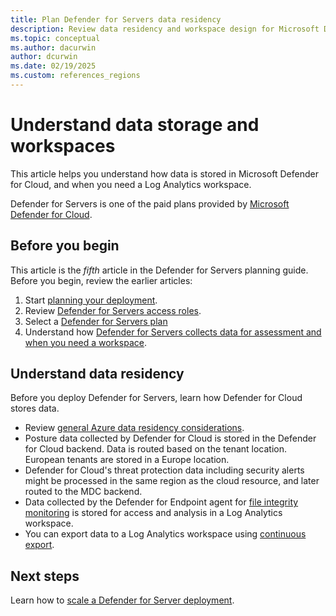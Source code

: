 ```yaml
---
title: Plan Defender for Servers data residency
description: Review data residency and workspace design for Microsoft Defender for Servers.
ms.topic: conceptual
ms.author: dacurwin
author: dcurwin
ms.date: 02/19/2025
ms.custom: references_regions
---
```

# Understand data storage and workspaces

This article helps you understand how data is stored in Microsoft Defender for Cloud, and when you need a Log Analytics workspace.

Defender for Servers is one of the paid plans provided by [Microsoft Defender for Cloud](defender-for-cloud-introduction.md).

## Before you begin

This article is the *fifth* article in the Defender for Servers planning guide. Before you begin, review the earlier articles:

1. Start [planning your deployment](plan-defender-for-servers.md).
1. Review [Defender for Servers access roles](plan-defender-for-servers-roles.md).
1. Select a [Defender for Servers plan](plan-defender-for-servers-select-plan.md)
1. Understand how [Defender for Servers collects data for assessment and when you need a workspace](plan-defender-for-servers-agents.md).

## Understand data residency

Before you deploy Defender for Servers, learn how Defender for Cloud stores data.

- Review [general Azure data residency considerations](https://azure.microsoft.com/blog/making-your-data-residency-choices-easier-with-azure/).
- Posture data collected by Defender for Cloud is stored in the Defender for Cloud backend. Data is routed based on the tenant location. European tenants are stored in a Europe location.
- Defender for Cloud's threat protection data including security alerts might be processed in the same region as the cloud resource, and later routed to the MDC backend.
- Data collected by the Defender for Endpoint agent for [file integrity monitoring](file-integrity-monitoring-overview.md) is stored for access and analysis in a Log Analytics workspace.
- You can export data to a Log Analytics workspace using [continuous export](continuous-export.md).

## Next steps

Learn how to [scale a Defender for Server deployment](plan-defender-for-servers-scale.md).
